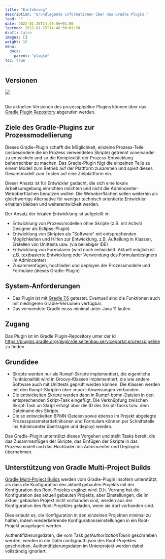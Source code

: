 ```yaml
---
title: "Einführung"
description: "Grundlegende Informationen über das Gradle Plugin."
lead: ""
date: 2022-01-25T14:40:56+01:00
lastmod: 2022-01-25T14:40:56+01:00
draft: false
images: []
weight: 10
menu:
  docs:
    parent: "plugin"
toc: true
---
```




## Versionen

<a target="_blank" href="https://plugins.gradle.org/plugin/de.seitenbau.serviceportal.prozesspipeline">
<img src="https://img.shields.io/badge/latest-v.2023.07.20-blue.svg?logo=LOGO"/>
</a>

<br/>
<br/>

Die aktuellen Versionen des prozesspipeline Plugins können über das <a target="_blank" href="https://plugins.gradle.org/plugin/de.seitenbau.serviceportal.prozesspipeline">Gradle Plugin Repository</a> abgerufen werden.


## Ziele des Gradle-Plugins zur Prozessmodellierung

Dieses Gradle-Plugin schafft die Möglichkeit, einzelne Prozess-Teile 
(insbesondere die im Prozess verwendeten Skripte) getrennt voneinander zu entwickeln
und so die Komplexität der Prozess-Entwicklung beherrschbar zu machen. 
Das Gradle-Plugin fügt die einzelnen Teile zu einem Modell zum Betrieb auf der Plattform zusammen
und spielt dieses Gesamtmodell zum Testen auf eine Zielplattform ein.

Dieser Ansatz ist für Entwickler gedacht, die sich eine lokale Arbeitsumgebung einrichten möchten
und nicht die Admincenter-Weboberflächen benutzen wollen. 
Die Weboberflächen sollen weiterhin als gleichwertige Alternative für weniger technisch orientierte
Entwickler erhalten bleiben und weiterentwickelt werden. 

Der Ansatz der lokalen Entwicklung ist aufgeteilt in:

* Entwicklung von Prozessmodellen ohne Skripte (z.B. mit Activiti Designer als Eclipse-Plugin)
* Entwicklung von Skripten als "Software" mit entsprechenden Möglichkeiten und Hilfen zur Entwicklung,
  z.B. Aufteilung in Klassen, Erstellen von Unittests usw.
  (via beliebiger IDE)
* Entwicklung von Formularen (wird noch entwickelt. Aktuell möglich ist z.B. textbasierte Entwicklung 
  oder Verwendung des Formulardesigners im Admincenter)
* Zusammenfügen, hochladen und deployen der Prozessmodelle und Formulare (dieses Gradle-Plugin)


## System-Anforderungen

* Das Plugin ist mit <a target="_blank" href="https://docs.gradle.org/7.6/release-notes.html">Gradle 7.6</a> getestet. Eventuell sind die Funktionen auch mit niedrigeren Gradle-Versionen verfügbar.
* Das verwendete Gradle muss minimal unter Java 11 laufen.


## Zugang

Das Plugin ist im Gradle Plugin-Repository unter der id <a target="_blank_" href="https://plugins.gradle.org/plugin/de.seitenbau.serviceportal.prozesspipeline ">https://plugins.gradle.org/plugin/de.seitenbau.serviceportal.prozesspipeline </a>zu finden.


## Grundidee

- Skripte werden nur als Rumpf-Skripte implementiert, die eigentliche Funktionalität
  wird in Groovy-Klassen implementiert, die wie andere Software auch mit Unittests geprüft werden 
  können. Die Klassen werden mit den Rumpf-Skripten über import-Anweisungen verbunden.
- Die entwickelten Skripte werden dann in Rumpf-bpmn-Dateien in den entsprechenden Skript-Task
  eingefügt. Die Verknüpfung zwischen Skript-Task un Skript erfolgt über die ID des Skript-Tasks
  bzw. dem Dateiname des Skripts.
- Die so entwickelten BPMN-Dateien sowie ebenso im Projekt abgelegte 
  Prozessparameterdefinitionen und Formulare können per Schnittstelle ins Admincenter 
  übertragen und deployt werden.
  
Das Gradle-Plugin unterstützt dieses Vorgehen und stellt Tasks bereit, die das Zusammenfügen der
Skripte, das Einfügen der Skripte in das Prozessmodell und das Hochladen ins Admincenter und
Deployen übernehmen.  



## Unterstützung von Gradle Multi-Project Builds

<a target="_blank" href="https://docs.gradle.org/current/userguide/multi_project_builds.html">Gradle Multi-Project Builds</a> werden vom Gradle-Plugin insofern unterstützt, als dass die Konfiguration des 
aktuell gebauten Projekts mit der Konfiguration des Root-Projekts ergänzt wird.
D.h. Vorrang hat die Konfiguration des aktuell gebauten Projekts, aber Einstellungen,
die im aktuell gebauten Projekt nicht vorhanden sind, werden aus der Konfiguration
des Root-Projektes geladen, wenn sie dort vorhanden sind.

Dies erlaubt es, die Konfiguration in den einzelnen Projekten minimal zu halten, indem 
wiederkehrende Konfigurationseinstellungen in ein Root-Projekt ausgelagert werden.

Authentifizierungsdaten, die vom Task _getAuthorizationToken_ geschrieben werden, werden
in die Datei config/auth.json des Root-Projektes geschrieben. Authentifizierungsdaten im Unterprojekt
werden dabei vollständig ignoriert.